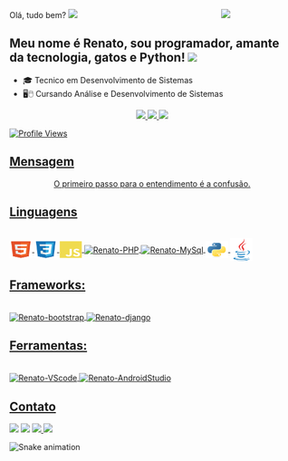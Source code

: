Olá, tudo bem? <img src="https://user-images.githubusercontent.com/42378118/110234147-e3259600-7f4e-11eb-95be-0c4047144dea.gif" width="30">
<img align='right' src='https://github.com/Rishit-dagli/Rishit-dagli/blob/master/images/octocat-anime.gif' width='130"'>

## Meu nome é Renato, sou programador, amante da tecnologia, gatos e Python! <img src="https://media.giphy.com/media/VgCDAzcKvsR6OM0uWg/giphy.gif" width="45">

- 🎓 Tecnico em Desenvolvimento de Sistemas
- 🖥🖱 Cursando Análise e Desenvolvimento de Sistemas


<div align="center">
  <a href="https://github.com/renatoryu">
  <img height="180em" src="https://github-readme-stats.vercel.app/api?username=renatoryu&show_icons=true&theme=gotham&include_all_commits=true&count_private=true"/>
  <img height="180em" src="https://github-readme-stats.vercel.app/api/top-langs/?username=renatoryu&layout=compact&langs_count=7&theme=gotham"/>
  <img width="400"  src="https://github-readme-streak-stats.herokuapp.com?user=Saryio&theme=gotham&hide_border=true" />
</div>

![Profile Views](https://komarev.com/ghpvc/?username=renatoryu)

  
## Mensagem 
<div align="center">
O primeiro passo para o entendimento é a confusão.
</div>
  
  ## Linguagens
 <div style="display: inline_block"><br>
  <img align="center" alt="Renato-HTML" height="30" width="40" src="https://raw.githubusercontent.com/devicons/devicon/master/icons/html5/html5-original.svg">
  <img align="center" alt="Renato-CSS" height="30" width="40" src="https://raw.githubusercontent.com/devicons/devicon/master/icons/css3/css3-original.svg">
  <img align="center" alt="Renato-Js" height="30" width="40" src="https://raw.githubusercontent.com/devicons/devicon/master/icons/javascript/javascript-plain.svg">
  <img align="center" alt="Renato-PHP" height="50" width="40" src="https://cdn.jsdelivr.net/gh/devicons/devicon/icons/php/php-original.svg">
  <img align="center" alt="Renato-MySql" height="35" width="40" src="https://cdn.jsdelivr.net/gh/devicons/devicon/icons/mysql/mysql-original.svg">
  <img align="center" alt="Renato-Python" height="30" width="40" src="https://raw.githubusercontent.com/devicons/devicon/master/icons/python/python-original.svg">
  <img align="center" alt="Nando-Java" height="40" width="40" src="https://raw.githubusercontent.com/devicons/devicon/master/icons/java/java-original.svg">

</div>

  ## Frameworks: <br>
  <div style="display: inline_block"><br>
  <img align="center" alt="Renato-bootstrap" height="38" width="50" src="https://cdn.jsdelivr.net/gh/devicons/devicon/icons/bootstrap/bootstrap-original.svg">
  <img align="center" alt="Renato-django" height="38" width="50" src="https://static.cdnlogo.com/logos/d/3/django.svg">

</div>

  ## Ferramentas: <br>
  <div style="display: inline_block"><br>
    <img align="center" alt="Renato-VScode" height="30" width="40" src="https://cdn.jsdelivr.net/gh/devicons/devicon/icons/vscode/vscode-original.svg">
    <img align="center" alt="Renato-AndroidStudio" height="30" width="40" src="https://cdn.jsdelivr.net/gh/devicons/devicon/icons/androidstudio/androidstudio-original.svg">
 
</div>
 
  ## Contato
<div>
   <a href="https://www.linkedin.com/in/renatocaetite" target="_blank"><img src="https://img.shields.io/badge/-LinkedIn-%230077B5?style=for-the-badge&logo=linkedin&logoColor=white" target="_blank"></a>
  <a href="https://api.whatsapp.com/send?phone=5511959893829" target="_blank"><img src="https://img.shields.io/badge/WhatsApp-25D366?style=for-the-badge&logo=whatsapp&logoColor=white" target="_blank"></a>
  <a href = "mailto:renatocaetite@gmail.com"><img src="https://img.shields.io/badge/Gmail-D14836?style=for-the-badge&logo=gmail&logoColor=white" target="_blank">
	<a href="mailto:renatoryuu@hotmail.com" target="_blank"><img src="https://img.shields.io/badge/Microsoft_Outlook-0078D4?style=for-the-badge&logo=microsoft-outlook&logoColor=white" target="_blank"></a>
</div>

  ![Snake animation](https://github.com/renatoryu/renatoryu/blob/output/github-contribution-grid-snake.svg)    
 
